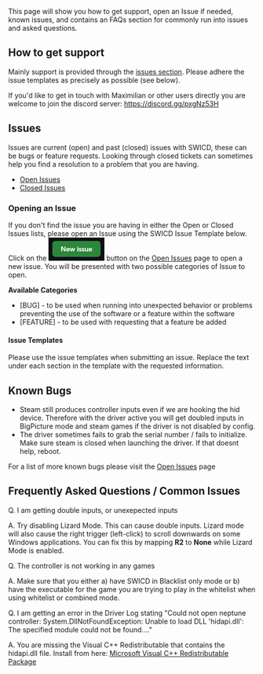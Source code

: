 This page will show you how to get support, open an Issue if needed, known issues, and contains an FAQs section for commonly run into issues and asked questions.

## How to get support
Mainly support is provided through the [issues section](https://github.com/mKenfenheuer/steam-deck-windows-usermode-driver/issues). Please adhere the issue templates as precisely as possible (see below).

If you'd like to get in touch with Maximilian or other users directly you are welcome to join the discord server: https://discord.gg/pxgNz53H

## Issues
Issues are current (open) and past (closed) issues with SWICD, these can be bugs or feature requests. Looking through closed tickets can sometimes help you find a resolution to a problem that you are having.

- [Open Issues](https://github.com/mKenfenheuer/steam-deck-windows-usermode-driver/issues?q=is%3Aopen+is%3Aissue) 
- [Closed Issues](https://github.com/mKenfenheuer/steam-deck-windows-usermode-driver/issues?q=is%3Aissue+is%3Aclosed)

### Opening an Issue
If you don't find the issue you are having in either the Open or Closed Issues lists, please open an Issue using the SWICD Issue Template below.  Click on the [![New Issue](/docs/images/New%20Issue.png)](https://github.com/mKenfenheuer/steam-deck-windows-usermode-driver/issues/new/choose) button on the [Open Issues](https://github.com/mKenfenheuer/steam-deck-windows-usermode-driver/issues?q=is%3Aopen+is%3Aissue) page to open a new issue.  You will be presented with two possible categories of Issue to open.

**Available Categories**
- [BUG] - to be used when running into unexpected behavior or problems preventing the use of the software or a feature within the software
- [FEATURE] - to be used with requesting that a feature be added

#### Issue Templates
Please use the issue templates when submitting an issue.  Replace the text under each section in the template with the requested information.

## Known Bugs
- Steam still produces controller inputs even if we are hooking the hid device. Therefore with the driver active you will get doubled inputs in BigPicture mode and steam games if the driver is not disabled by config.
- The driver sometimes fails to grab the serial number / fails to initialize. Make sure steam is closed when launching the driver. If that doesnt help, reboot.

For a list of more known bugs please visit the [Open Issues](https://github.com/mKenfenheuer/steam-deck-windows-usermode-driver/issues?q=is%3Aopen+is%3Aissue) page

## Frequently Asked Questions / Common Issues
Q. I am getting double inputs, or unexepected inputs

A. Try disabling Lizard Mode.  This can cause double inputs.  Lizard mode will also cause the right trigger (left-click) to scroll downwards on some Windows applications.  You can fix this by mapping **R2** to **None** while Lizard Mode is enabled.

Q. The controller is not working in any games

A. Make sure that you either a) have SWICD in Blacklist only mode or b) have the executable for the game you are trying to play in the whitelist when using whitelist or combined mode.

Q. I am getting an error in the Driver Log stating "Could not open neptune controller: System.DllNotFoundException: Unable to load DLL 'hidapi.dll': The specified module could not be found...."

A. You are missing the Visual C++ Redistributable that contains the hidapi.dll file.  Install from here: [Microsoft Visual C++ Redistributable Package](https://aka.ms/vs/17/release/vc_redist.x64.exe)